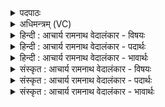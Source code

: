 <details><summary>पदपाठः</summary>

अ꣣त्या꣡या꣢तम्। अ꣣ति। आ꣡या꣢꣯तम्। अ꣣श्विना। तिरः꣢। वि꣡श्वाः꣢꣯। अ꣣ह꣢म्। स꣡ना꣢꣯। द꣡स्रा꣢꣯। हि꣡र꣢꣯ण्यवर्तनी। हि꣡र꣢꣯ण्य। व꣣र्तनीइ꣡ति꣢। सु꣡षु꣢꣯म्णा। सु। सु꣣म्ना। सि꣡न्धु꣢꣯वाहसा। सि꣡न्धु꣢꣯। वा꣣हसा। मा꣢ध्वी꣢꣯इ꣡ति꣢। म꣡म꣢꣯। श्रु꣣तम्। ह꣡व꣢꣯म्। १७४४।
</details>

<details><summary>अधिमन्त्रम् (VC)</summary>

- अश्विनौ
- अवस्युरात्रेयः
- पङ्क्तिः
- पञ्चमः
</details>

<details><summary>हिन्दी : आचार्य रामनाथ वेदालंकार - विषयः</summary>

अगले मन्त्र में फिर योगाभ्यास का विषय है।
</details>

<details><summary>हिन्दी : आचार्य रामनाथ वेदालंकार - पदार्थः</summary>

पदार्थान्वयभाषाः -  हे (अश्विना) योग के अध्यापक और योग-क्रिया के प्रशिक्षक ! तुम दोनों (अत्यायातम्) विघ्नों को दूर करके हमें योग सिखाने के लिए आओ ! मैं भी योग सीखने के लिए (सना) सदा (विश्वाः) सब बाधाओं को (तिरः) तिरस्कृत कर देता हूँ। हे (दस्रा) योग-विघ्नों को नष्ट करनेवाले, (हिरण्यवर्तनी) प्रशस्त मार्ग का अवलम्बन करनेवाले, (सुषुम्णा) उत्कृष्ट सुख देनेवाले, (सिन्धुवाहसा) ज्ञान की नदियों को बहानेवाले, (माध्वी) प्राणों की मधुविद्या जाननेवाले योग के अध्यापक और योग-प्रशिक्षको ! तुम दोनों (मम) मुझ योग-जिज्ञासु की (हवम्) पुकार को (श्रुतम्) सुनो ॥२॥
</details>

<details><summary>हिन्दी : आचार्य रामनाथ वेदालंकार - भावार्थः</summary>

भावार्थभाषाः -  वे ही योग के अध्यापक और योग-प्रशिक्षक प्रशस्त माने जाते हैं,जो योगमार्ग में आये हुए व्याधि,स्त्यान,संशय,आलस्य आदि विघ्नों को सरल विधि से दूर करना सिखाते हैं और मधुविद्या नामक प्राणविद्या को देने में तथा अष्टाङ्ग योग के प्रशिक्षण में चतुर होते हैं ॥२॥
</details>

<details><summary>संस्कृत : आचार्य रामनाथ वेदालंकार - विषयः</summary>

अथ पुनरपि योगाभ्यासविषयमाह।
</details>

<details><summary>संस्कृत : आचार्य रामनाथ वेदालंकार - पदार्थः</summary>

पदार्थान्वयभाषाः -  हे (अश्विना) योगाध्यापकयोगक्रियाप्रशिक्षकौ ! (अत्यायातम्) इतराणि कार्याण्यतिक्रम्य अस्मान् योगं शिक्षयितुम् आगच्छतम्। अहमपि योगं शिक्षितुम् (सना) सदा (विश्वाः) सर्वाः बाधाः (तिरः) तिरस्करोमि। हे (दस्रा) योगविघ्नानाम् उपक्षेतारौ, (हिरण्यवर्तनी) योगविद्याप्रशिक्षणे प्रशस्तमार्गावलम्बिनौ, (सुषुम्णा) सुसुम्नौ,शोभनं सुम्नं सुखं याभ्यां तौ सुप्रशस्तानन्ददातारौ, (सिन्धुवाहसा) ज्ञाननदीनां वाहकौ, (माध्वी) प्राणानां मधुविद्याविदौ योगाध्यापकयोगप्रशिक्षकौ ! युवाम् (मम) योगजिज्ञासोः (हवम्) आह्वानम् (श्रुतम्) शृणुतम्।[अत्र ‘दस्रा’,‘सुषुम्णा’,‘माध्वी’ इति सम्बोधनान्तेषु पदेषु पादादित्वात् षाष्ठेनाद्युदात्तत्वम्। ततः परं ‘हिरण्यवर्तनी’, ‘सिन्धुवाहसा’इत्यत्रापि ‘आमन्त्रितं पूर्वमविद्यमानवत्’ अ० ८।१।७२ इति पूर्वामन्त्रितस्याविद्यमानत्वात् पादादित्वे सति षाष्ठेनाद्युदात्तत्वममेव,न त्वाष्टमिकेन निघात इति ज्ञेयम्]॥२॥२
</details>

<details><summary>संस्कृत : आचार्य रामनाथ वेदालंकार - भावार्थः</summary>

भावार्थभाषाः -  तावेव योगाध्यापकयोगप्रशिक्षकौ प्रशस्तौ मन्येते यौ योगमार्गे समागतान् व्याधिस्त्यानसंशयालस्यादीन् विघ्नान् सरलेन विधिना दूरीकर्तुं शिक्षयतोऽपि च मधुविद्याख्यायाः प्राणविद्यायाः प्रदानेऽष्टाङ्गयोगप्रशिक्षणे च निपुणौ भवतः ॥२॥
</details>